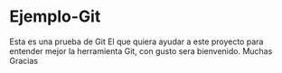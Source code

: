 # Ejemplo-Git
Esta es una prueba de Git
El que quiera ayudar a este proyecto para entender mejor la herramienta Git, con gusto sera bienvenido.
Muchas Gracias
